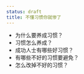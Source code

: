 ```yaml
---
status: draft
title: 不懂习惯你就惨了
---
```


- 为什么要养成习惯？
- 习惯怎么养成？
- 成功人士有哪些好习惯？
- 有哪些不好的习惯要避免？
- 怎么改掉不好的习惯？
